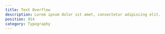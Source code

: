 ```yaml
---
title: Text Overflow
description: Lorem ipsum dolor sit amet, consectetur adipiscing elit.
position: 914
category: Typography
---
```

